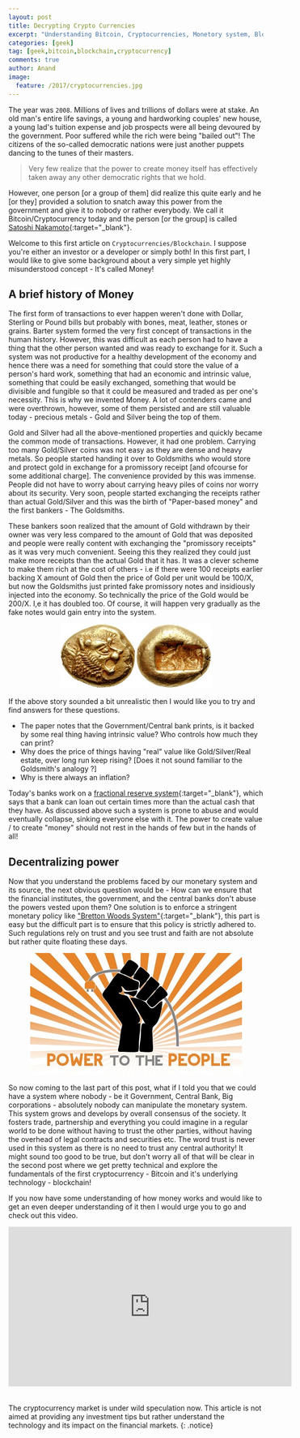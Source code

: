 ```yaml
---
layout: post
title: Decrypting Crypto Currencies
excerpt: "Understanding Bitcoin, Cryptocurrencies, Monetory system, Blockchain and more"
categories: [geek]
tag: [geek,bitcoin,blockchain,cryptocurrency]
comments: true
author: Anand
image:
  feature: /2017/cryptocurrencies.jpg
---
```



The year was `2008`. Millions of lives and trillions of dollars were at stake. An old man's entire life savings, a young and hardworking couples' new house, a young lad's tuition expense and job prospects were all being devoured by the government. Poor suffered while the rich were being "bailed out"! The citizens of the so-called democratic nations were just another puppets dancing to the tunes of their masters.

>Very few realize that the power to create money itself has effectively taken away any other democratic rights that we hold.

However, one person [or a group of them] did realize this quite early and he [or they] provided a solution to snatch away this power from the government and give it to nobody or rather everybody. We call it Bitcoin/Cryptocurrency today and the person [or the group] is called [Satoshi Nakamoto](https://bitcoin.org/bitcoin.pdf){:target="_blank"}.

Welcome to this first article on `Cryptocurrencies/Blockchain`. I suppose you're either an investor or a developer or simply both! In this first part, I would like to give some background about a very simple yet highly misunderstood concept - It's called Money!



## A brief history of Money
The first form of transactions to ever happen weren't done with Dollar, Sterling or Pound bills but probably with  bones, meat, leather, stones or grains. Barter system formed the very first concept of transactions in the human history. However, this was difficult as each person had to have a thing that the other person wanted and was ready to exchange for it. Such a system was not productive for a healthy development of the economy and hence there was a need for something that could store the value of a person's hard work, something that had an economic and intrinsic value, something that could be easily exchanged, something that would be divisible and fungible so that it could be measured and traded as per one's necessity. This is why we invented Money. A lot of contenders came and were overthrown, however, some of them persisted and are still valuable today - precious metals - Gold and Silver being the top of them.

Gold and Silver had all the above-mentioned properties and quickly became the common mode of transactions. However, it had one problem. Carrying too many Gold/Silver coins was not easy as they are dense and heavy metals. So people started handing it over to Goldsmiths who would store and protect gold in exchange for a promissory receipt [and ofcourse for some additional charge]. The convenience provided by this was immense. People did not have to worry about carrying heavy piles of coins nor worry about its security. Very soon, people started exchanging the receipts rather than actual Gold/Silver and this was the birth of "Paper-based money" and the first bankers - The Goldsmiths. 

These bankers soon realized that the amount of Gold withdrawn by their owner was very less compared to the amount of Gold that was deposited and people were really content with exchanging the "promissory receipts" as it was very much convenient. Seeing this they realized they could just make more receipts than the actual Gold that it has. It was a clever scheme to make them rich at the cost of others - i.e if there were 100 receipts earlier backing X amount of Gold then the price of Gold per unit would be 100/X, but now the Goldsmiths just printed fake promissory notes and insidiously injected into the economy. So technically the price of the Gold would be 200/X. I,e it has doubled too. Of course, it will happen very gradually as the fake notes would gain entry into the system.

<p align="center">
	<img src="/img/2017/gold-coins.jpg" alt="First money" />
</p>


If the above story sounded a bit unrealistic then I would like you to try and find answers for these questions.
- The paper notes that the Government/Central bank prints, is it backed by some real thing having intrinsic value? Who controls how much they can print?
- Why does the price of things having "real" value like Gold/Silver/Real estate, over long run keep rising? [Does it not sound familiar to the Goldsmith's analogy ?]
- Why is there always an inflation?

Today's banks work on a [fractional reserve system](https://www.investopedia.com/terms/f/fractionalreservebanking.asp){:target="_blank"}, which says that a bank can loan out certain times more than the actual cash that they have. As discussed above such a system is prone to abuse and would eventually collapse, sinking everyone else with it. The power to create value / to create "money" should not rest in the hands of few but in the hands of all!


## Decentralizing power
Now that you understand the problems faced by our monetary system and its source, the next obvious question would be - How can we ensure that the financial institutes, the government, and the central banks don't abuse the powers vested upon them? One solution is to enforce a stringent monetary policy like ["Bretton Woods System"](https://en.wikipedia.org/wiki/Bretton_Woods_system){:target="_blank"}, this part is easy but the difficult part is to ensure that this policy is strictly adhered to. Such regulations rely on trust and you see trust and faith are not absolute but rather quite floating these days.


<p align="center">
	<img src="/img/2017/decentralize.jpg" alt="Power to all" />
</p>

So now coming to the last part of this post, what if I told you that we could have a system where nobody - be it Government, Central Bank, Big corporations - absolutely nobody can manipulate the monetary system. This system grows and develops by overall consensus of the society. It fosters trade, partnership and everything you could imagine in a regular world to be done without having to trust the other parties, without having the overhead of legal contracts and securities etc. The word trust is never used in this system as there is no need to trust any central authority! It might sound too good to be true, but don't worry all of that will be clear in the second post where we get pretty technical and explore the fundamentals of the first cryptocurrency - Bitcoin and it's underlying technology - blockchain!

If you now have some understanding of how money works and would like to get an even deeper understanding of it then I would urge you to go and check out this video.

<center><iframe width="560" height="315" src="https://www.youtube-nocookie.com/embed/iFDe5kUUyT0?rel=0" frameborder="0" gesture="media" allow="encrypted-media" allowfullscreen></iframe></center>

<br/>

The cryptocurrency market is under wild speculation now. This article is not aimed at providing any investment tips but rather understand the technology and its impact on the financial markets.
{: .notice}